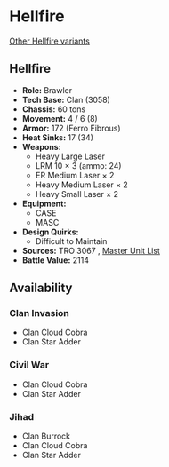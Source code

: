 # Hellfire 

[Other Hellfire variants](../hellfire.md) 

## Hellfire 

- **Role:** Brawler 
- **Tech Base:** Clan (3058) 
- **Chassis:** 60 tons 
- **Movement:** 4 / 6 (8) 
- **Armor:** 172 (Ferro Fibrous) 
- **Heat Sinks:** 17 (34) 
- **Weapons:** 
  - Heavy Large Laser 
  - LRM 10 × 3 (ammo: 24) 
  - ER Medium Laser × 2 
  - Heavy Medium Laser × 2 
  - Heavy Small Laser × 2 
- **Equipment:** 
  - CASE 
  - MASC 
- **Design Quirks:** 
  - Difficult to Maintain 
- **Sources:** TRO 3067 , [Master Unit List](http://masterunitlist.info/Unit/Details/4300) 
- **Battle Value:** 2114 

## Availability 

### Clan Invasion 

- Clan Cloud Cobra 
- Clan Star Adder 

### Civil War 

- Clan Cloud Cobra 
- Clan Star Adder 

### Jihad 

- Clan Burrock 
- Clan Cloud Cobra 
- Clan Star Adder 

